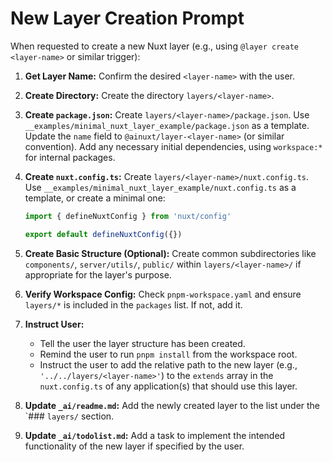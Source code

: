 # New Layer Creation Prompt

When requested to create a new Nuxt layer (e.g., using ``@layer create <layer-name>`` or similar trigger):

1.  **Get Layer Name:** Confirm the desired `<layer-name>` with the user.


2.  **Create Directory:** Create the directory `layers/<layer-name>`.


3.  **Create `package.json`:** Create `layers/<layer-name>/package.json`. Use `__examples/minimal_nuxt_layer_example/package.json` as a template. Update the `name` field to `@ainuxt/layer-<layer-name>` (or similar convention). Add any necessary initial dependencies, using `workspace:*` for internal packages.


4.  **Create `nuxt.config.ts`:** Create `layers/<layer-name>/nuxt.config.ts`. Use `__examples/minimal_nuxt_layer_example/nuxt.config.ts` as a template, or create a minimal one:
    ```typescript
    import { defineNuxtConfig } from 'nuxt/config'

    export default defineNuxtConfig({})
    ```


5.  **Create Basic Structure (Optional):** Create common subdirectories like `components/`, `server/utils/`, `public/` within `layers/<layer-name>/` if appropriate for the layer's purpose.


6.  **Verify Workspace Config:** Check `pnpm-workspace.yaml` and ensure `layers/*` is included in the `packages` list. If not, add it.


7.  **Instruct User:**
    *   Tell the user the layer structure has been created.
    *   Remind the user to run `pnpm install` from the workspace root.
    *   Instruct the user to add the relative path to the new layer (e.g., `'../../layers/<layer-name>'`) to the `extends` array in the `nuxt.config.ts` of any application(s) that should use this layer.


8.  **Update `_ai/readme.md`:** Add the newly created layer to the list under the `### ``layers/`` section.


9.  **Update `_ai/todolist.md`:** Add a task to implement the intended functionality of the new layer if specified by the user.
